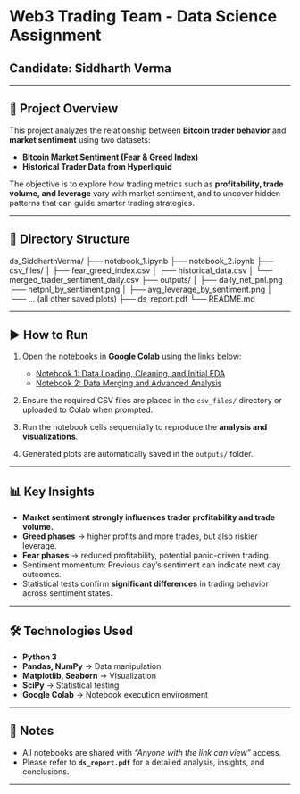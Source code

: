 # Web3 Trading Team - Data Science Assignment  

## Candidate: Siddharth Verma  

---

## 📌 Project Overview  

This project analyzes the relationship between **Bitcoin trader behavior** and **market sentiment** using two datasets:  
- **Bitcoin Market Sentiment (Fear & Greed Index)**  
- **Historical Trader Data from Hyperliquid**  

The objective is to explore how trading metrics such as **profitability, trade volume, and leverage** vary with market sentiment, and to uncover hidden patterns that can guide smarter trading strategies.  

---

## 📂 Directory Structure  

ds_SiddharthVerma/
├── notebook_1.ipynb
├── notebook_2.ipynb
├── csv_files/
│ ├── fear_greed_index.csv
│ ├── historical_data.csv
│ └── merged_trader_sentiment_daily.csv
├── outputs/
│ ├── daily_net_pnl.png
│ ├── netpnl_by_sentiment.png
│ ├── avg_leverage_by_sentiment.png
│ └── ... (all other saved plots)
├── ds_report.pdf
└── README.md


---

## ▶️ How to Run  

1. Open the notebooks in **Google Colab** using the links below:  
   - [Notebook 1: Data Loading, Cleaning, and Initial EDA](https://colab.research.google.com/drive/1HKtvGsDT4vRHtdn2Ntv77_qpbx6U9_7B?usp=sharing)  
   - [Notebook 2: Data Merging and Advanced Analysis](https://colab.research.google.com/drive/1n_JZichnPfJ_LpRlH8cnLQqVpUWjeYS8?usp=sharing)  
 
2. Ensure the required CSV files are placed in the `csv_files/` directory or uploaded to Colab when prompted.  
3. Run the notebook cells sequentially to reproduce the **analysis and visualizations**.  
4. Generated plots are automatically saved in the `outputs/` folder.  

---

## 📊 Key Insights  

- **Market sentiment strongly influences trader profitability and trade volume.**  
- **Greed phases** → higher profits and more trades, but also riskier leverage.  
- **Fear phases** → reduced profitability, potential panic-driven trading.  
- Sentiment momentum: Previous day’s sentiment can indicate next day outcomes.  
- Statistical tests confirm **significant differences** in trading behavior across sentiment states.  

---

## 🛠️ Technologies Used  

- **Python 3**  
- **Pandas, NumPy** → Data manipulation  
- **Matplotlib, Seaborn** → Visualization  
- **SciPy** → Statistical testing  
- **Google Colab** → Notebook execution environment  

---

## 📄 Notes  

- All notebooks are shared with *“Anyone with the link can view”* access.  
- Please refer to **`ds_report.pdf`** for a detailed analysis, insights, and conclusions.  

---

